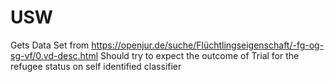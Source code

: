# USW
Gets Data Set from https://openjur.de/suche/Flüchtlingseigenschaft/-fg-og-sg-vf/0.vd-desc.html
Should try to expect the outcome of Trial for the refugee status on self identified classifier